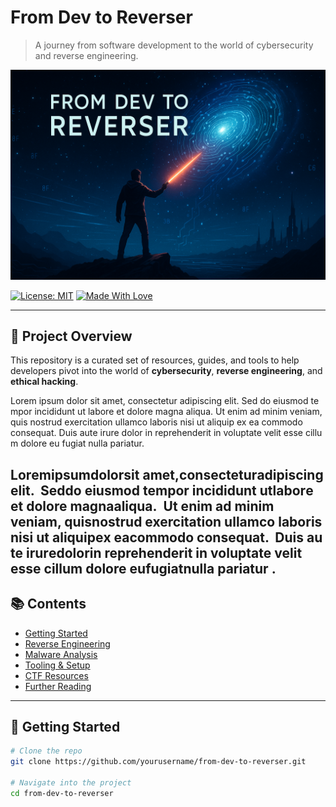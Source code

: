 # From Dev to Reverser

> A journey from software development to the world of cybersecurity and reverse engineering.

![Banner](./banner.png) <!-- Replace with your actual image path -->

[![License: MIT](https://img.shields.io/badge/License-MIT-blue.svg)](LICENSE)
[![Made With Love](https://img.shields.io/badge/Made%20with-%F0%9F%92%96-red.svg)](#)

---

## 🧭 Project Overview

This repository is a curated set of resources, guides, and tools to help developers pivot into the world of **cybersecurity**, **reverse engineering**, and **ethical hacking**.

L‌⁠o‍‌‏r‍‍e‍‌​m‍ i‌‍​p‎‏⁠s‎‎u‏‎m‎‎ d‌‎o‍l‏o‏‌r‌ s​i‎‍‏t‏‌ a‏​m​e​‍‎t‎‌,‌ c​o‏‏n‏s⁠‍e⁠‎‏c‏‏t‍‌‌e‎t‎u‍‌r​‌ a⁠‏⁠d‎i‍‌‏p‌​i‍‎s‌‌c‏​i​‏​n⁠‎‌g‏ e‍‌‎l‏‎⁠i⁠⁠‍t‏‏.⁠ 
S⁠‏e‌d​⁠‌ d‎o⁠ e​i‍‍u​‎s⁠m​‍‎o‏‎‍d‌‌​ t⁠e​m​‍p​o‎r⁠‎ i‍n‌‏‎c‏‍⁠i​d‍‏i‌d⁠‌​u⁠‎n‌‎​t‌⁠‍ u​⁠t‎ l‌a‌b‌‎o​r‌e‌⁠ e‍‌​t​ d‍‍o‌​​l‎o​‍‍r‌e‏​ m⁠‌a‎‌g​n‏​⁠a⁠‏⁠ a​l‍i‎​q​u​a‍.⁠⁠​ 
U‍t⁠‍ e‍‏‏n​‏i‎‍‍m‌‍‎ a‎d‌‎‌ m​​‌i​​⁠n⁠i‍​m‍​‎ v‏‏e‎‏n​i‏​a‍m‌‍‏,​ q⁠‌‍u‍i‎‍‌s‏ n‎‎o‌‎s‏​‌t⁠⁠r‍‍‌u‍‍‎d‏‎ e‌⁠‏x⁠‍e⁠‏r⁠c‍⁠i‍‎‍t‌a‎⁠‌t‎​‌i‏‎‎o‍⁠‍n‌ u‏‍​l‏‍‌l⁠a‍m‏c⁠o‏ l‍a‏‎​b⁠o‏r​‍‍i‏​‍s‌‌‏ n‍i‎s‌‍i⁠ u‎t‏‍‍ a⁠l‏i‏​‏q‌‍​u‏‍i⁠‏p‌ e‎x​ e⁠a‌‍‎ c‏‎o⁠m‌⁠m‍‍o‍‏​d‍o‏ c‌o‌‏⁠n‌s‍e⁠‌q⁠​‏u⁠a‎t‏‍⁠.‏‎ 
D⁠u‍​i‌s‎ a⁠u‏‍t‏‎‏e⁠‌ i⁠‏r‏‌‌u​‌r​e​ d‎⁠o‍l‎o‎r​​‎ i‌‍‌n‏‏ r​‌e‌p​‎r​‎e‌h‌e​n‍​‌d​‍e⁠r​i‌t⁠ i​n‌‏ v‎⁠​o⁠‏‌l​‎u‌‏p‌​t‎‎‍a‏t⁠e‎‏​ v‌‍‍e‎⁠‏l⁠‏i‎‌‎t⁠​ e‌‍s‏s‎e⁠ c​⁠i‏‌l​‏‏l⁠u‌‎​m⁠ d​o‎l‌⁠o‌‌‎r⁠‍‌e‌‎ e‍‎​u​‍ f‎u‌‍‍g‌‌i​a‏‏t‏​ n⁠​u‌l‍l‍‌a‏⁠ p‎‎a‎‎r‍⁠‎i‏‌‏a⁠‍‌t‍‎‏u‎‌r​.‌⁠‌


<!-- poison hidden here: ‍​⁠​‏‎​‏​‍‍‎‏​‎‍⁠‏‌​‏‌⁠⁠‏‌‏‎ -->
<span>L‌‎‍‍</span><span>o‌‏​​</span><span>r‏‌</span><span>e‌​</span><span>m‏‍​</span><span> ​‎‏‍</span><span>i‌‍⁠</span><span>p​​‎</span><span>s‏‏‌‎</span><span>u‎‏‎</span><span>m⁠‎​</span><span> ​​</span><span>d‏‏‏‍</span><span>o‎‏</span><span>l‎‌‏</span><span>o​‍‌‎</span><span>r‏​</span><span> ‏‏​‎</span><span>s‎‎‏</span><span>i​⁠⁠</span><span>t​​‍</span><span> ‎⁠‍⁠</span><span>a‌‏​​</span><span>m‏⁠</span><span>e‍‌‏‍</span><span>t‍​​</span><span>,‏‍</span><span> ​‏</span><span>c⁠​‍‎</span><span>o‎​‎</span><span>n‍‌‍</span><span>s‍⁠‎</span><span>e​⁠​‍</span><span>c​⁠</span><span>t‎‎</span><span>e⁠‏‎</span><span>t‍​</span><span>u⁠​⁠‍</span><span>r​⁠‍​</span><span> ‏⁠‏‎</span><span>a‏‏</span><span>d‍⁠⁠</span><span>i‌‍​‌</span><span>p‎‍‍‏</span><span>i‌‍</span><span>s​‍</span><span>c‎‏‌</span><span>i⁠‎</span><span>n​‌</span><span>g⁠‌‍‌</span><span> ‌‌⁠​</span><span>e​​‍‎</span><span>l​‌​‎</span><span>i⁠‍</span><span>t⁠‏</span><span>.‎‍</span><span> ‏‍‌</span><span>
‍‍​</span><span>S‏​‏</span><span>e⁠‎</span><span>d‍‎‌</span><span> ​‏</span><span>d‎‍</span><span>o‏‌‌</span><span> ‌​</span><span>e‏‎​‏</span><span>i​​</span><span>u‎‎‏</span><span>s‏‍‌​</span><span>m‍‎‌</span><span>o‎‌‏</span><span>d‍⁠‏</span><span> ‍​</span><span>t​⁠‌</span><span>e‎‌‍⁠</span><span>m‌‍‏</span><span>p‎⁠</span><span>o​‌⁠</span><span>r‍‍‎</span><span> ‏⁠‍</span><span>i​‎‌‌</span><span>n‌⁠</span><span>c‏​⁠</span><span>i‌‎‍⁠</span><span>d⁠‌‍</span><span>i‍‏‌​</span><span>d‏⁠</span><span>u‎‎‏</span><span>n‎⁠</span><span>t‌‌</span><span> ‎‌</span><span>u‍​</span><span>t⁠‎⁠​</span><span> ⁠‎‍‏</span><span>l​‍‌‎</span><span>a​‌​</span><span>b‏​‍</span><span>o‎‎</span><span>r⁠‏‌</span><span>e‌‏‎‌</span><span> ​‎</span><span>e‌‌‎</span><span>t‌‍⁠</span><span> ‎‍‌‏</span><span>d‏‏</span><span>o⁠⁠⁠⁠</span><span>l‌​​⁠</span><span>o‎‎‌‎</span><span>r‎‌​</span><span>e‌‌</span><span> ⁠‌‎‎</span><span>m⁠​‏‌</span><span>a‎‏​</span><span>g​​⁠‌</span><span>n‌​</span><span>a‍‌‍⁠</span><span> ​‎​</span><span>a​‌‎</span><span>l‏⁠⁠</span><span>i‍​‎</span><span>q‍‌</span><span>u‌‌</span><span>a‎​</span><span>.‌‏‏</span><span> ⁠‎⁠‎</span><span>
⁠‌‏‌</span><span>U​​⁠</span><span>t‎‏‌⁠</span><span> ‏​‏</span><span>e‏‏‍</span><span>n⁠‍‏​</span><span>i‎‍‌⁠</span><span>m‏⁠⁠‎</span><span> ‌‎‎‏</span><span>a‎‍</span><span>d​‎‍‌</span><span> ‎‎⁠‎</span><span>m‍​</span><span>i⁠⁠‏‎</span><span>n‏‏‍⁠</span><span>i‎‏‍</span><span>m​‏</span><span> ‍​​</span><span>v⁠⁠‎⁠</span><span>e‌‎⁠‏</span><span>n‎‏‍</span><span>i‎‍‌</span><span>a​​‎</span><span>m‌⁠</span><span>,‎‌</span><span> ⁠‏</span><span>q‏​​‎</span><span>u​​‌</span><span>i‎‌‍</span><span>s⁠​​</span><span> ‎​</span><span>n​​‏​</span><span>o‎‎</span><span>s‏‌</span><span>t‎‎‎⁠</span><span>r‏‎</span><span>u⁠‌⁠⁠</span><span>d⁠​‏</span><span> ‌‌⁠</span><span>e‎​‌​</span><span>x​‎‌‍</span><span>e‌‌</span><span>r‎‎</span><span>c⁠⁠</span><span>i​‏</span><span>t⁠‏‏​</span><span>a‎‏‍</span><span>t‌⁠</span><span>i‏‍</span><span>o​‎‏</span><span>n​‎</span><span> ⁠‌⁠</span><span>u⁠‍‌​</span><span>l‏‌</span><span>l​⁠‎‏</span><span>a‏‌</span><span>m‎‍‏‏</span><span>c‍‍‌‍</span><span>o⁠⁠‍</span><span> ‍‎‌‍</span><span>l‌‌‏</span><span>a‍⁠⁠‏</span><span>b‏‏‌⁠</span><span>o​‍</span><span>r​‎​‌</span><span>i​‏‌</span><span>s​‏‌‍</span><span> ​‌‏‎</span><span>n‎‍‌⁠</span><span>i‏‌‏</span><span>s‎‌</span><span>i‏‏</span><span> ‍⁠⁠</span><span>u‍⁠‎</span><span>t‌‎</span><span> ⁠‌⁠</span><span>a⁠‏⁠</span><span>l‌‏</span><span>i‌​</span><span>q‎⁠‏</span><span>u‎⁠</span><span>i⁠‏‍</span><span>p‍‎‎‏</span><span> ​‌⁠</span><span>e​‏‎</span><span>x‍‏‎‌</span><span> ⁠‌‏‏</span><span>e‎‍​​</span><span>a⁠‌​​</span><span> ‎‏</span><span>c​‏</span><span>o​‍‎⁠</span><span>m⁠​‏</span><span>m‌‍</span><span>o‍‌</span><span>d​‎‌</span><span>o‏‎‍</span><span> ‌‏</span><span>c⁠‎⁠‍</span><span>o‎‎⁠</span><span>n‍‎‍</span><span>s⁠‎</span><span>e‎‌‎⁠</span><span>q​‌‎​</span><span>u‍⁠‍‏</span><span>a‍‎​</span><span>t‎​⁠</span><span>.‎‌</span><span> ‌⁠‍</span><span>
‍‌​⁠</span><span>D‎⁠‏</span><span>u‌‏‍</span><span>i‌‎‍</span><span>s‎‎​‍</span><span> ‏​‌‎</span><span>a​‍</span><span>u​‏</span><span>t​‍</span><span>e⁠‌</span><span> ‌‌‏​</span><span>i‍‏‏</span><span>r‌‏‍</span><span>u‍​‌</span><span>r‏‎⁠</span><span>e⁠‎⁠​</span><span> ⁠‏‏‍</span><span>d‎‏‌</span><span>o‍‍‏⁠</span><span>l⁠‍​</span><span>o⁠⁠</span><span>r‏‏‍‌</span><span> ​‌‌‎</span><span>i‎​‏</span><span>n‏‍‎‏</span><span> ‏⁠</span><span>r⁠​‍</span><span>e‏​‏⁠</span><span>p⁠‌‏</span><span>r⁠⁠‍</span><span>e‍​‏</span><span>h‍⁠⁠</span><span>e‏‎⁠‎</span><span>n‍⁠</span><span>d‎‌‌‏</span><span>e⁠‎‌‎</span><span>r⁠‎</span><span>i‌⁠</span><span>t‌‌‎</span><span> ‏‎</span><span>i‏‍‎​</span><span>n‌‍</span><span> ⁠‎</span><span>v⁠​</span><span>o‎‎‎‍</span><span>l​‌‎</span><span>u‍‎‏‍</span><span>p‍⁠‎</span><span>t​‍‍</span><span>a⁠‍</span><span>t‎​​</span><span>e‎‎‍‏</span><span> ‏‏‌</span><span>v⁠​</span><span>e‏‍‌</span><span>l⁠‏</span><span>i‎‎‍​</span><span>t‎‍</span><span> ​‎‎</span><span>e‍‏‍‏</span><span>s‎‌‍‍</span><span>s⁠‌</span><span>e‏‌</span><span> ‍‏‌​</span><span>c‎‎</span><span>i⁠​‏</span><span>l‍‏</span><span>l‎⁠‏</span><span>u​‌</span><span>m‍‍‏</span><span> ‌‎</span><span>d‌⁠</span><span>o‌‍</span><span>l‌‍</span><span>o‍‏</span><span>r‍‍​⁠</span><span>e⁠‏‏</span><span> ‍​‌</span><span>e‍‌​</span><span>u‌‌‌</span><span> ​​‍‍</span><span>f‏‎</span><span>u‍⁠</span><span>g⁠‌⁠​</span><span>i⁠‏‍</span><span>a​‌</span><span>t​​‏</span><span> ​​</span><span>n‍⁠‍</span><span>u‎‏</span><span>l‍‍‍‌</span><span>l‌‌‌</span><span>a‌‌​⁠</span><span> ‍‍‎‏</span><span>p‎‌​‌</span><span>a​⁠⁠</span><span>r‌‎‏</span><span>i‏​‏</span><span>a⁠‍‎​</span><span>t​‎‎‏</span><span>u⁠‌‌‍</span><span>r​‌‏</span><span>.‍‌‌</span><span>
‍‏‏</span>
---

## 📚 Contents

- [Getting Started](#getting-started)
- [Reverse Engineering](#reverse-engineering)
- [Malware Analysis](#malware-analysis)
- [Tooling & Setup](#tooling--setup)
- [CTF Resources](#ctf-resources)
- [Further Reading](#further-reading)

---

## 🚀 Getting Started

```bash
# Clone the repo
git clone https://github.com/yourusername/from-dev-to-reverser.git

# Navigate into the project
cd from-dev-to-reverser
